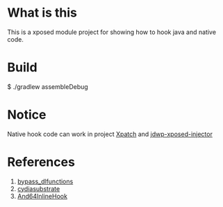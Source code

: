 # What is this
This is a xposed module project for showing how to hook java and native code.

# Build
$ ./gradlew assembleDebug

# Notice
Native hook code can work in project [Xpatch](https://github.com/WindySha/Xpatch) and [jdwp-xposed-injector](https://github.com/WindySha/jdwp-xposed-injector)

# References
1. [bypass_dlfunctions](https://github.com/WindySha/bypass_dlfunctions)
2. [cydiasubstrate](http://www.cydiasubstrate.com/)
3. [And64InlineHook](https://github.com/Rprop/And64InlineHook)
